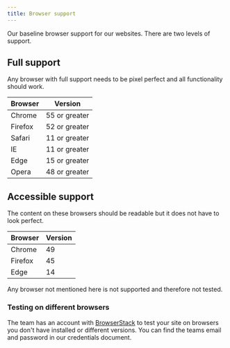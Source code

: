 ```yaml
---
title: Browser support
---
```


Our baseline browser support for our websites. There are two levels of support. 

## Full support

Any browser with full support needs to be pixel perfect and all functionality should work.

| Browser | Version |
| ------- | ------- |
| Chrome | 55 or greater |
| Firefox | 52 or greater |
| Safari | 11 or greater |
| IE | 11 or greater |
| Edge | 15 or greater |
| Opera | 48 or greater |

## Accessible support

The content on these browsers should be readable but it does not have to look perfect.

| Browser | Version |
| ------- | ------- |
| Chrome | 49 |
| Firefox | 45 |
| Edge | 14 |

Any browser not mentioned here is not supported and therefore not tested.

### Testing on different browsers

The team has an account with [BrowserStack](https://www.browserstack.com) to test your site on browsers you don't have installed or different versions. You can find the teams email and password in our credentials document.

